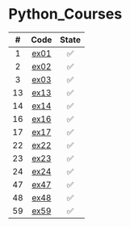 # Python_Courses

| # | Code  | State |
|:-:|:-:|:-:|
|1|[ex01](https://github.com/lfteixeira996/Python_Courses/blob/main/Udemy/Secao_08/ex01.py)|:white_check_mark:|
|2|[ex02](https://github.com/lfteixeira996/Python_Courses/blob/main/Udemy/Secao_08/ex02.py)|:white_check_mark:|
|3|[ex03](https://github.com/lfteixeira996/Python_Courses/blob/main/Udemy/Secao_08/ex03.py)|:white_check_mark:|
|13|[ex13](https://github.com/lfteixeira996/Python_Courses/blob/main/Udemy/Secao_08/ex13.py)|:white_check_mark:|
|14|[ex14](https://github.com/lfteixeira996/Python_Courses/blob/main/Udemy/Secao_08/ex14.py)|:white_check_mark:|
|16|[ex16](https://github.com/lfteixeira996/Python_Courses/blob/main/Udemy/Secao_08/ex16.py)|:white_check_mark:|
|17|[ex17](https://github.com/lfteixeira996/Python_Courses/blob/main/Udemy/Secao_08/ex17.py)|:white_check_mark:|
|22|[ex22](https://github.com/lfteixeira996/Python_Courses/blob/main/Udemy/Secao_08/ex22.py)|:white_check_mark:|
|23|[ex23](https://github.com/lfteixeira996/Python_Courses/blob/main/Udemy/Secao_08/ex23.py)|:white_check_mark:|
|24|[ex24](https://github.com/lfteixeira996/Python_Courses/blob/main/Udemy/Secao_08/ex24.py)|:white_check_mark:|
|47|[ex47](https://github.com/lfteixeira996/Python_Courses/blob/main/Udemy/Secao_08/ex47.py)|:white_check_mark:|
|48|[ex48](https://github.com/lfteixeira996/Python_Courses/blob/main/Udemy/Secao_08/ex48.py)|:white_check_mark:|
|59|[ex59](https://github.com/lfteixeira996/Python_Courses/blob/main/Udemy/Secao_08/ex59.py)|:white_check_mark:|






